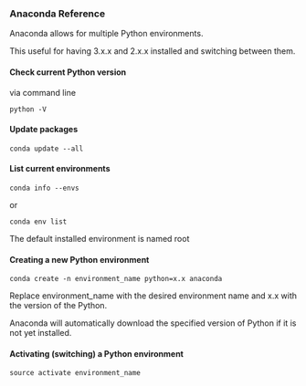 ### Anaconda Reference
Anaconda allows for multiple Python environments.

This useful for having 3.x.x and 2.x.x installed and switching between them.

#### Check current Python version
via command line

    python -V

#### Update packages
    conda update --all

#### List current environments
[](http://conda.pydata.org/docs/using/envs.html#list-all-environments)

    conda info --envs
or

    conda env list

The default installed environment is named root

#### Creating a new Python environment
[](http://conda.pydata.org/docs/py2or3.html#create-python-2-or-3-environments)

    conda create -n environment_name python=x.x anaconda

Replace environment_name with the desired environment name and x.x with the version of the Python.

Anaconda will automatically download the specified version of Python if it is not yet installed.

#### Activating (switching) a Python environment
[](http://conda.pydata.org/docs/py2or3.html#use-a-different-version-of-python)

    source activate environment_name
